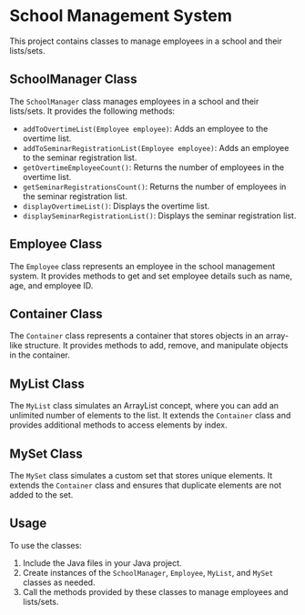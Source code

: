 # School Management System

This project contains classes to manage employees in a school and their lists/sets.

## SchoolManager Class

The `SchoolManager` class manages employees in a school and their lists/sets. It provides the following methods:

- `addToOvertimeList(Employee employee)`: Adds an employee to the overtime list.
- `addToSeminarRegistrationList(Employee employee)`: Adds an employee to the seminar registration list.
- `getOvertimeEmployeeCount()`: Returns the number of employees in the overtime list.
- `getSeminarRegistrationsCount()`: Returns the number of employees in the seminar registration list.
- `displayOvertimeList()`: Displays the overtime list.
- `displaySeminarRegistrationList()`: Displays the seminar registration list.

## Employee Class

The `Employee` class represents an employee in the school management system. It provides methods to get and set employee details such as name, age, and employee ID.

## Container Class

The `Container` class represents a container that stores objects in an array-like structure. It provides methods to add, remove, and manipulate objects in the container.

## MyList Class

The `MyList` class simulates an ArrayList concept, where you can add an unlimited number of elements to the list. It extends the `Container` class and provides additional methods to access elements by index.

## MySet Class

The `MySet` class simulates a custom set that stores unique elements. It extends the `Container` class and ensures that duplicate elements are not added to the set.

## Usage

To use the classes:

1. Include the Java files in your Java project.
2. Create instances of the `SchoolManager`, `Employee`, `MyList`, and `MySet` classes as needed.
3. Call the methods provided by these classes to manage employees and lists/sets.
